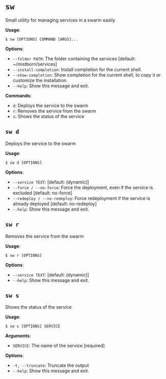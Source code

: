 # `sw`

Small utility for managing services in a swarm easily

**Usage**:

```console
$ sw [OPTIONS] COMMAND [ARGS]...
```

**Options**:

* `--folder PATH`: The folder containing the services  [default: ~/mistborn/services]
* `--install-completion`: Install completion for the current shell.
* `--show-completion`: Show completion for the current shell, to copy it or customize the installation.
* `--help`: Show this message and exit.

**Commands**:

* `d`: Deploys the service to the swarm
* `r`: Removes the service from the swarm
* `s`: Shows the status of the service

## `sw d`

Deploys the service to the swarm

**Usage**:

```console
$ sw d [OPTIONS]
```

**Options**:

* `--service TEXT`: [default: (dynamic)]
* `--force / --no-force`: Force the deployment, even if the service is excluded  [default: no-force]
* `--redeploy / --no-redeploy`: Force redeployment if the service is already deployed  [default: no-redeploy]
* `--help`: Show this message and exit.

## `sw r`

Removes the service from the swarm

**Usage**:

```console
$ sw r [OPTIONS]
```

**Options**:

* `--service TEXT`: [default: (dynamic)]
* `--help`: Show this message and exit.

## `sw s`

Shows the status of the service

**Usage**:

```console
$ sw s [OPTIONS] SERVICE
```

**Arguments**:

* `SERVICE`: The name of the service  [required]

**Options**:

* `-t, --truncate`: Truncate the output
* `--help`: Show this message and exit.
